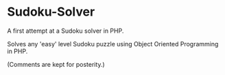 # Sudoku-Solver
A first attempt at a Sudoku solver in PHP.

Solves any 'easy' level Sudoku puzzle using Object Oriented Programming in PHP.

(Comments are kept for posterity.)